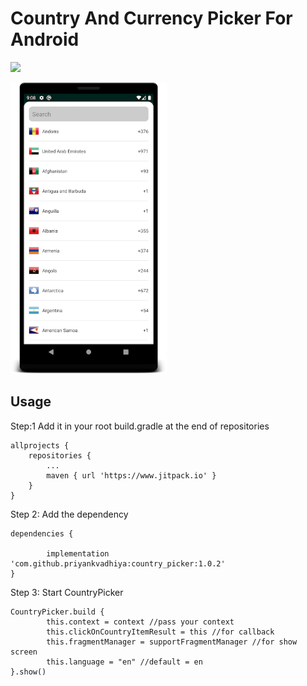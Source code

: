 # Country And Currency Picker For Android

[![](https://jitpack.io/v/priyankvadhiya/country_picker.svg)](https://jitpack.io/#priyankvadhiya/country_picker)

<img src="https://github.com/priyankvadhiya/country_picker/blob/master/device-2020-01-05-210824.png" width="250">


## Usage

Step:1 Add it in your root build.gradle at the end of repositories

    allprojects {
		repositories {
			...
			maven { url 'https://www.jitpack.io' }
		}
    }

Step 2: Add the dependency

    dependencies {

	        implementation 'com.github.priyankvadhiya:country_picker:1.0.2'
    }

Step 3: Start CountryPicker

    CountryPicker.build {
            this.context = context //pass your context
            this.clickOnCountryItemResult = this //for callback
            this.fragmentManager = supportFragmentManager //for show screen
            this.language = "en" //default = en
    }.show()
